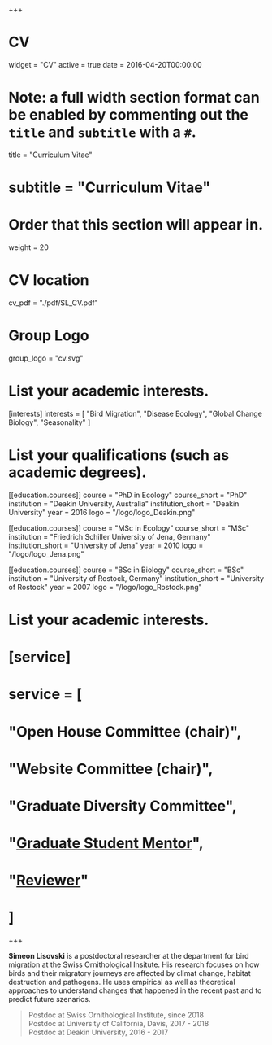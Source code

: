 +++
# CV
widget = "CV"
active = true
date = 2016-04-20T00:00:00

# Note: a full width section format can be enabled by commenting out the `title` and `subtitle` with a `#`.
title = "Curriculum Vitae"
# subtitle = "Curriculum Vitae"

# Order that this section will appear in.
weight = 20

# CV location
cv_pdf = "./pdf/SL_CV.pdf"

# Group Logo
group_logo = "cv.svg"


# List your academic interests.
[interests]
  interests = [
    "Bird Migration",
    "Disease Ecology",
    "Global Change Biology",
    "Seasonality"
  ]

# List your qualifications (such as academic degrees).
[[education.courses]]
  course = "PhD in Ecology"
  course_short = "PhD"
  institution = "Deakin University, Australia"
  institution_short = "Deakin University"
  year = 2016
  logo = "/logo/logo_Deakin.png"

[[education.courses]]
  course = "MSc in Ecology"
  course_short = "MSc"
  institution = "Friedrich Schiller University of Jena, Germany"
  institution_short = "University of Jena"
  year = 2010
  logo = "/logo/logo_Jena.png"

[[education.courses]]
  course = "BSc in Biology"
  course_short = "BSc"
  institution = "University of Rostock, Germany"
  institution_short = "University of Rostock"
  year = 2007
  logo = "/logo/logo_Rostock.png"


# List your academic interests.
# [service]
#   service = [
#     "Open House Committee (chair)",
#     "Website Committee (chair)",
#     "Graduate Diversity Committee",
#     "[Graduate Student Mentor](https://gradmentors.ucr.edu)",
#     "[Reviewer](https://publons.com/author/637273/)"
#   ]

+++

**Simeon Lisovski** is a postdoctoral researcher at the department for bird migration at the Swiss Ornithological Insitute. His research focuses on how birds and their migratory journeys are affected by climat change, habitat destruction and pathogens. He uses empirical as well as theoretical approaches to understand changes that happened in the recent past and to predict future szenarios.

> Postdoc at Swiss Ornithological Institute, since 2018  
> Postdoc at University of California, Davis, 2017 - 2018  
> Postdoc at Deakin University, 2016 - 2017
